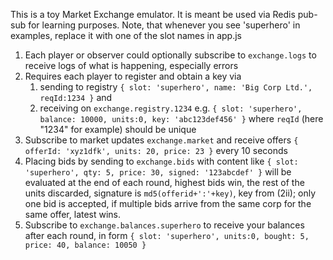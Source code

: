  This is a toy Market Exchange emulator.
 It is meant be used via Redis pub-sub for learning purposes.
 Note, that whenever you see 'superhero' in examples, replace it with one of the slot names in app.js
 
1. Each player or observer could optionally subscribe to `exchange.logs` to receive logs of what is happening, 
especially errors
2. Requires each player to register and obtain a key via
    1) sending to registry `{ slot: 'superhero', name: 'Big Corp Ltd.', reqId:1234 }` 
       and 
    2) receiving on `exchange.registry.1234` e.g. `{ slot: 'superhero', balance: 10000, units:0, key: 'abc123def456' }` 
    where `reqId` (here "1234" for example) should be unique
3. Subscribe to market updates `exchange.market` and receive offers `{ offerId: 'xyz1dfk', units: 20, price: 23 }` 
every 10 seconds
4. Placing bids by sending to `exchange.bids` with content like
 `{ slot: 'superhero', qty: 5, price: 30, signed: '123abcdef' }` will be
  evaluated at the end of each round, highest bids win, the rest of the units discarded, 
  signature is `md5(offerid+':'+key)`, key from (2ii);
  only one bid is accepted, if multiple bids arrive from the same corp for the same offer, latest wins.
5. Subscribe to `exchange.balances.superhero` to receive your balances after each round, 
in form `{ slot: 'superhero', units:0, bought: 5, price: 40, balance: 10050 }`